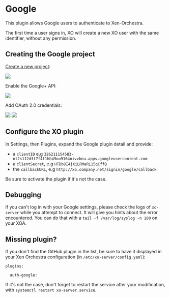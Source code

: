 # Google

This plugin allows Google users to authenticate to Xen-Orchestra.

The first time a user signs in, XO will create a new XO user with the same identifier, without any permission.


## Creating the Google project

[Create a new project](https://console.developers.google.com/project):

![](https://github.com/vatesfr/xo-server-auth-google/blob/master/create-project-2.png)

Enable the Google+ API:

![](https://github.com/vatesfr/xo-server-auth-google/blob/master/enable-google+-api.png)

Add OAuth 2.0 credentials:

![](https://github.com/vatesfr/xo-server-auth-google/blob/master/add-oauth2-credentials.png)
![](https://github.com/vatesfr/xo-server-auth-google/blob/master/add-oauth2-credentials-2.png)

## Configure the XO plugin

In Settings, then Plugins, expand the Google plugin detail and provide:

* a `clientID` e.g `326211154583-nt2s112d3t7f4f1hh49oo9164nivvbnu.apps.googleusercontent.com`
* a `clientSecret`, e.g `HTDb8I4jXiLRMaRL15qCffQ`
* the `callbackURL`, e.g `http://xo.company.net/signin/google/callback`

Be sure to activate the plugin if it's not the case.

## Debugging

If you can't log in with your Google settings, please check the logs of `xo-server` while you attempt to connect. It will give you hints about the error encountered. You can do that with a `tail -f /var/log/syslog -n 100` on your XOA.

## Missing plugin?

If you don't find the GitHub plugin in the list, be sure to have it displayed in your Xen Orchestra configuration (in `/etc/xo-server/config.yaml`):

```
plugins:

  auth-google:
```

If it's not the case, don't forget to restart the service after your modification, with `systemctl restart xo-server.service`.